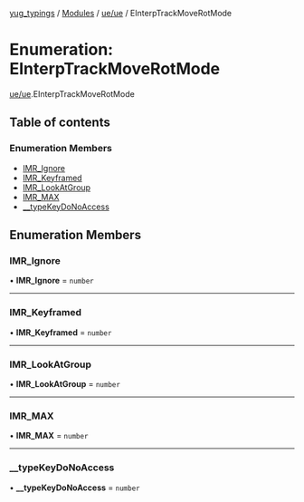 [yug_typings](../README.md) / [Modules](../modules.md) / [ue/ue](../modules/ue_ue.md) / EInterpTrackMoveRotMode

# Enumeration: EInterpTrackMoveRotMode

[ue/ue](../modules/ue_ue.md).EInterpTrackMoveRotMode

## Table of contents

### Enumeration Members

- [IMR\_Ignore](ue_ue.EInterpTrackMoveRotMode.md#imr_ignore)
- [IMR\_Keyframed](ue_ue.EInterpTrackMoveRotMode.md#imr_keyframed)
- [IMR\_LookAtGroup](ue_ue.EInterpTrackMoveRotMode.md#imr_lookatgroup)
- [IMR\_MAX](ue_ue.EInterpTrackMoveRotMode.md#imr_max)
- [\_\_typeKeyDoNoAccess](ue_ue.EInterpTrackMoveRotMode.md#__typekeydonoaccess)

## Enumeration Members

### IMR\_Ignore

• **IMR\_Ignore** = `number`

___

### IMR\_Keyframed

• **IMR\_Keyframed** = `number`

___

### IMR\_LookAtGroup

• **IMR\_LookAtGroup** = `number`

___

### IMR\_MAX

• **IMR\_MAX** = `number`

___

### \_\_typeKeyDoNoAccess

• **\_\_typeKeyDoNoAccess** = `number`
